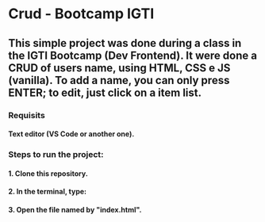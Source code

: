 # Crud - Bootcamp IGTI

## This simple project was done during a class in the IGTI Bootcamp (Dev Frontend). It were done a CRUD of users name, using HTML, CSS e JS (vanilla). To add a name, you can only press ENTER; to edit, just click on a item list.

### Requisits 

#### Text editor (VS Code or another one).

### Steps to run the project:

#### 1. Clone this repository.

#### 2. In the terminal, type:

#### 3. Open the file named by "index.html".



